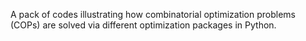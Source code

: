 A pack of codes illustrating how combinatorial optimization problems (COPs) are solved via different optimization packages in Python.
